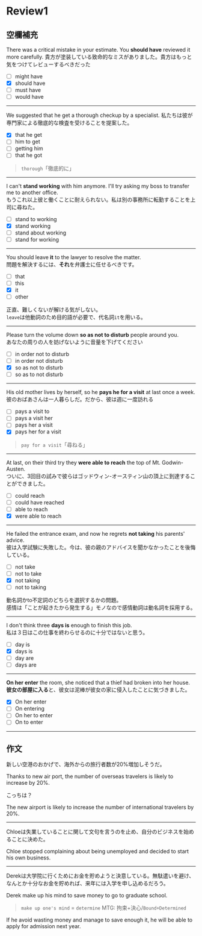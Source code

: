 # Review1

## 空欄補充

There was a critical mistake in your estimate. You **should have** reviewed it more carefully.
貴方が塗装している致命的なミスがありました。貴方はもっと気をつけてレビューするべきだった

- [ ] might have
- [x] should have
- [ ] must have
- [ ] would have

---

We suggested that he get a thorough checkup by a specialist.
私たちは彼が専門家による徹底的な検査を受けることを提案した。

- [x] that he get
- [ ] him to get
- [ ] getting him
- [ ] that he got

> `thorough`「徹底的に」

---

I can't **stand working** with him anymore. I'll try asking my boss to transfer me to another office.  
もうこれ以上彼と働くことに耐えられない。私は別の事務所に転勤することを上司に尋ねた。

- [ ] stand to working
- [x] stand working
- [ ] stand about working
- [ ] stand for working

---

You should leave **it** to the lawyer to resolve the matter.  
問題を解決するには、**それ**を弁護士に任せるべきです。

- [ ] that
- [ ] this
- [x] it
- [ ] other

正直、難しくないが解ける気がしない。  
`leave`は他動詞のため目的語が必要で、代名詞`it`を用いる。

---

Please turn the volume down **so as not to disturb** people around you.  
あなたの周りの人を妨げないように音量を下げてください

- [ ] in order not to disturb
- [ ] in order not disturb
- [x] so as not to disturb
- [ ] so as to not disturb

---

His old mother lives by herself, so he **pays he for a visit** at last once a week.  
彼のおばあさんは一人暮らしだ。だから、彼は週に一度訪れる  

- [ ] pays a visit to
- [ ] pays a visit her
- [ ] pays her a visit
- [x] pays her for a visit

> `pay for a visit`「尋ねる」

---

At last, on their third try they **were able to reach** the top of Mt. Godwin-Austen.  
ついに、3回目の試みで彼らはゴッドウィン-オースティン山の頂上に到達することができました。

- [ ] could reach
- [ ] could have reached
- [ ] able to reach
- [x] were able to reach

---

He failed the entrance exam, and now he regrets **not taking** his parents' advice.  
彼は入学試験に失敗した。今は、彼の親のアドバイスを聞かなかったことを後悔している。

- [ ] not take
- [ ] not to take
- [x] not taking
- [ ] not to taking

動名詞かto不定詞のどちらを選択するかの問題。  
感情は「ことが起きたから発生する」モノなので感情動詞は動名詞を採用する。

---

I don't think three **days is** enough to finish this job.  
私は３日はこの仕事を終わらせるのに十分ではないと思う。

- [ ] day is
- [x] days is
- [ ] day are
- [ ] days are

---

**On her enter** the room, she noticed that a thief had broken into her house.  
**彼女の部屋に入る**と、彼女は泥棒が彼女の家に侵入したことに気づきました。

- [x] On her enter
- [ ] On entering
- [ ] On her to enter
- [ ] On to enter

---

## 作文

新しい空港のおかげで、海外からの旅行者数が20%増加しそうだ。

Thanks to new air port, the number of overseas travelers is likely to increase by 20%.

こっちは？

The new airport is likely to increase the number of international travelers by 20%.

---

Chloeは失業していることに関して文句を言うのを止め、自分のビジネスを始めることに決めた。

Chloe stopped complaining about being unemployed and decided to start his own business.

---

Derekは大学院に行くためにお金を貯めようと決意している。無駄遣いを避け、なんとか十分なお金を貯めれば、来年には入学を申し込めるだろう。

Derek make up his mind to save money to go to graduate school.

> `make up one's mind` = `determine`
> MTG: 拘束+決心/`Bound+Determined`

If he avoid wasting money and manage to save enough it, he will be able to apply for admission next year.
